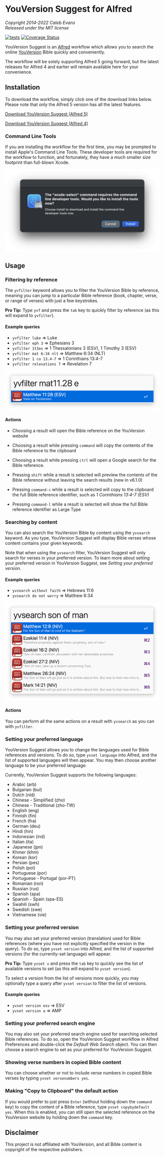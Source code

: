 # YouVersion Suggest for Alfred

*Copyright 2014-2022 Caleb Evans*  
*Released under the MIT license*

[![tests](https://github.com/caleb531/youversion-suggest-alfred/actions/workflows/tests.yml/badge.svg)](https://github.com/caleb531/youversion-suggest-alfred/actions/workflows/tests.yml)
[![Coverage Status](https://coveralls.io/repos/caleb531/youversion-suggest-alfred/badge.svg?branch=master)](https://coveralls.io/r/caleb531/youversion-suggest-alfred?branch=master)

YouVersion Suggest is an [Alfred](https://www.alfredapp.com/) workflow which
allows you to search the online [YouVersion](https://www.youversion.com/) Bible
quickly and conveniently.

The workflow will be solely supporting Alfred 5 going forward, but the latest
releases for Alfred 4 and earlier will remain available here for your
convenience.

## Installation

To download the workflow, simply click one of the download links below. Please
note that only the Alfred 5 version has all the latest features.

[Download YouVersion Suggest (Alfred 5)][workflow-download-alfred5]

[workflow-download-alfred5]: https://github.com/caleb531/youversion-suggest-alfred/raw/main/YouVersion%20Suggest%20(Alfred%205).alfredworkflow

[Download YouVersion Suggest (Alfred 4)][workflow-download-alfred4]

[workflow-download-alfred4]: https://github.com/caleb531/youversion-suggest-alfred/raw/main/YouVersion%20Suggest%20(Alfred%204).alfredworkflow

### Command Line Tools

If you are installing the workflow for the first time, you may be prompted to
install Apple's Command Line Tools. These developer tools are required
for the workflow to function, and fortunately, they have a much smaller size
footprint than full-blown Xcode.

![Prompt to install Apple's Command Line Tools](screenshot-clt-installer.png)

## Usage

### Filtering by reference

The `yvfilter` keyword allows you to filter the YouVersion Bible by reference,
meaning you can jump to a particular Bible reference (book, chapter, verse, or
range of verses) with just a few keystrokes.

**Pro Tip:** Type `yvf` and press the `tab` key to quickly filter by reference
(as this will expand to `yvfilter`).

#### Example queries

- `yvfilter luke` => Luke
- `yvfilter eph 3` => Ephesians 3
- `yvfilter 1t3es` => 1 Thessalonians 3 (ESV), 1 Timothy 3 (ESV)
- `yvfilter mat 6:34 nlt` => Matthew 6:34 (NLT)
- `yvfilter 1 co 13.4-7` => 1 Corinthians 13:4-7
- `yvfilter relevations 7` => Revelation 7

![Filtering by reference](screenshot-yvfilter.png)

#### Actions

- Choosing a result will open the Bible reference on the YouVersion website

- Choosing a result while pressing `command` will copy the contents of the Bible
reference to the clipboard

- Choosing a result while pressing `ctrl` will open a Google search for the
Bible reference.

- Pressing `shift` while a result is selected will preview the contents of the
Bible reference without leaving the search results (new in v6.1.0)

- Pressing `command-c` while a result is selected will copy to the clipboard the
full Bible reference identifier, such as *1 Corinthians 13:4-7 (ESV)*

- Pressing `command-l` while a result is selected will show the full Bible
reference identifier as Large Type

### Searching by content

You can also search the YouVersion Bible by content using the `yvsearch`
keyword. As you type, YouVersion Suggest will display Bible verses whose content
contains your given keywords.

Note that when using the `yvsearch` filter, YouVersion Suggest will only search
for verses in your preferred version. To learn more about setting your preferred
version in YouVersion Suggest, see *Setting your preferred version*.

#### Example queries

- `yvsearch without faith` => Hebrews 11:6
- `yvsearch do not worry` => Matthew 6:34

![Searching by content](screenshot-yvsearch.png)

#### Actions

You can perform all the same actions on a result with `yvsearch` as you can with
`yvfilter`.

### Setting your preferred language

YouVersion Suggest allows you to change the languages used for Bible references
and versions. To do so, type `yvset language` into Alfred, and the list of
supported languages will then appear. You may then choose another language to be
your preferred language.

Currently, YouVersion Suggest supports the following languages:

- Arabic (arb)
- Bulgarian (bul)
- Dutch (nld)
- Chinese - Simplified (zho)
- Chinese - Traditional (zho-TW)
- English (eng)
- Finnish (fin)
- French (fra)
- German (deu)
- Hindi (hin)
- Indonesian (ind)
- Italian (ita)
- Japanese (jpn)
- Khmer (khm)
- Korean (kor)
- Persian (pes)
- Polish (pol)
- Portuguese (por)
- Portuguese - Portugal (por-PT)
- Romanian (ron)
- Russian (rus)
- Spanish (spa)
- Spanish - Spain (spa-ES)
- Swahili (swh)
- Swedish (swe)
- Vietnamese (vie)

### Setting your preferred version

You may also set your preferred version (translation) used for Bible references
(where you have not explicitly specified the version in the query). To do so,
type `yvset version` into Alfred, and the list of supported versions (for the
currently-set language) will appear.

**Pro Tip:** Type `yvset v` and press the `tab` key to quickly see the list of
available versions to set (as this will expand to `yvset version`).

To select a version from the list of versions more quickly, you may optionally
type a query after `yvset version` to filter the list of versions.

#### Example queries

- `yvset version esv` => ESV
- `yvset version a` => AMP

### Setting your preferred search engine

You may also set your preferred search engine used for searching selected Bible
references. To do so, open the YouVersion Suggest workflow in Alfred Preferences
and double-click the *Default Web Search* object. You can then choose a search
engine to set as your preferred for YouVersion Suggest.

### Showing verse numbers in copied Bible content

You can choose whether or not to include verse numbers in copied Bible verses by
typing `yvset versenumbers yes`.

### Making "Copy to Clipboard" the default action

If you would prefer to just press `Enter` (without holding down the `command`
key) to copy the content of a Bible reference, type `yvset copybydefault yes`.
When this is enabled, you can still open the selected reference on the
YouVersion website by holding down the `command` key.

## Disclaimer

This project is not affiliated with YouVersion, and all Bible content is
copyright of the respective publishers.
